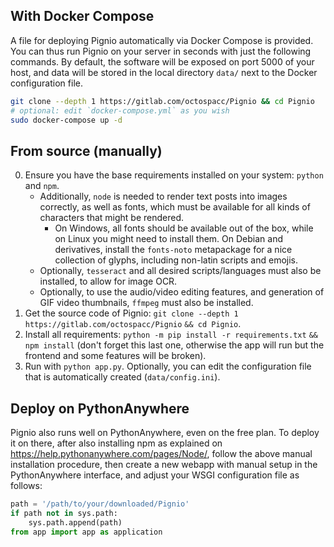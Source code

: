 ## With Docker Compose

A file for deploying Pignio automatically via Docker Compose is provided. You can thus run Pignio on your server in seconds with just the following commands. By default, the software will be exposed on port 5000 of your host, and data will be stored in the local directory `data/` next to the Docker configuration file.

```sh
git clone --depth 1 https://gitlab.com/octospacc/Pignio && cd Pignio
# optional: edit `docker-compose.yml` as you wish
sudo docker-compose up -d
```

## From source (manually)

0. Ensure you have the base requirements installed on your system: `python` and `npm`.
    * Additionally, `node` is needed to render text posts into images correctly, as well as fonts, which must be available for all kinds of characters that might be rendered.
        * On Windows, all fonts should be available out of the box, while on Linux you might need to install them. On Debian and derivatives, install the `fonts-noto` metapackage for a nice collection of glyphs, including non-latin scripts and emojis.
    * Optionally, `tesseract` and all desired scripts/languages must also be installed, to allow for image OCR.
    * Optionally, to use the audio/video editing features, and generation of GIF video thumbnails, `ffmpeg` must also be installed.
1. Get the source code of Pignio: `git clone --depth 1 https://gitlab.com/octospacc/Pignio` `&& cd Pignio`.
2. Install all requirements: `python -m pip install -r requirements.txt` `&&` `npm install` (don't forget this last one, otherwise the app will run but the frontend and some features will be broken).
3. Run with `python app.py`. Optionally, you can edit the configuration file that is automatically created (`data/config.ini`).

## Deploy on PythonAnywhere

Pignio also runs well on PythonAnywhere, even on the free plan. To deploy it on there, after also installing npm as explained on <https://help.pythonanywhere.com/pages/Node/>, follow the above manual installation procedure, then create a new webapp with manual setup in the PythonAnywhere interface, and adjust your WSGI configuration file as follows:

```python
path = '/path/to/your/downloaded/Pignio'
if path not in sys.path:
    sys.path.append(path)
from app import app as application
```
